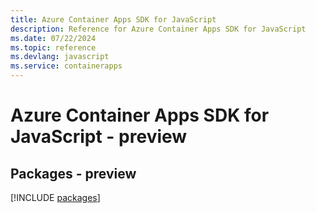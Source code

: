 ```yaml
---
title: Azure Container Apps SDK for JavaScript
description: Reference for Azure Container Apps SDK for JavaScript
ms.date: 07/22/2024
ms.topic: reference
ms.devlang: javascript
ms.service: containerapps
---
```

# Azure Container Apps SDK for JavaScript - preview
## Packages - preview
[!INCLUDE [packages](container-apps-index.md)]